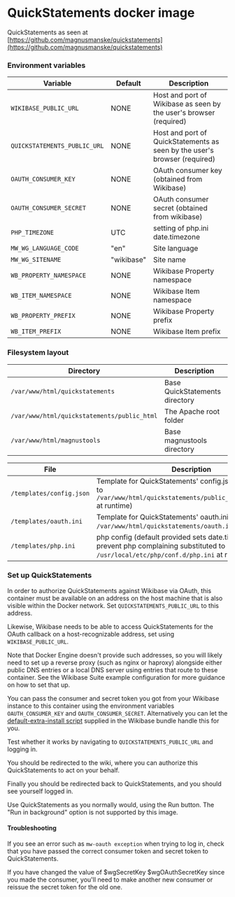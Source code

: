 # QuickStatements docker image

QuickStatements as seen at [https://github.com/magnusmanske/quickstatements](https://github.com/magnusmanske/quickstatements)

### Environment variables

| Variable                     | Default    | Description                                                               |
| ---------------------------- | ---------- | ------------------------------------------------------------------------- |
| `WIKIBASE_PUBLIC_URL`        | NONE       | Host and port of Wikibase as seen by the user's browser (required)        |
| `QUICKSTATEMENTS_PUBLIC_URL` | NONE       | Host and port of QuickStatements as seen by the user's browser (required) |
| `OAUTH_CONSUMER_KEY`         | NONE       | OAuth consumer key (obtained from Wikibase)                               |
| `OAUTH_CONSUMER_SECRET`      | NONE       | OAuth consumer secret (obtained from wikibase)                            |
| `PHP_TIMEZONE`               | UTC        | setting of php.ini date.timezone                                          |
| `MW_WG_LANGUAGE_CODE`        | "en"       | Site language                                                             |
| `MW_WG_SITENAME`             | "wikibase" | Site name                                                                 |
| `WB_PROPERTY_NAMESPACE`      | NONE       | Wikibase Property namespace                                               |
| `WB_ITEM_NAMESPACE`          | NONE       | Wikibase Item namespace                                                   |
| `WB_PROPERTY_PREFIX`         | NONE       | Wikibase Property prefix                                                  |
| `WB_ITEM_PREFIX`             | NONE       | Wikibase Item prefix                                                      |

### Filesystem layout

| Directory                                   | Description                    |
| ------------------------------------------- | ------------------------------ |
| `/var/www/html/quickstatements`             | Base QuickStatements directory |
| `/var/www/html/quickstatements/public_html` | The Apache root folder         |
| `/var/www/html/magnustools`                 | Base magnustools directory     |

| File                     | Description                                                                                                                               |
| ------------------------ | ----------------------------------------------------------------------------------------------------------------------------------------- |
| `/templates/config.json` | Template for QuickStatements' config.json (substituted to `/var/www/html/quickstatements/public_html/config.json` at runtime)             |
| `/templates/oauth.ini`   | Template for QuickStatements' oauth.ini (substituted to `/var/www/html/quickstatements/oauth.ini` at runtime)                             |
| `/templates/php.ini`     | php config (default provided sets date.timezone to prevent php complaining substituted to `/usr/local/etc/php/conf.d/php.ini` at runtime) |

### Set up QuickStatements

In order to authorize QuickStatements against Wikibase via OAuth, this container must be available on an address on the host machine that is also visible within the Docker network. Set `QUICKSTATEMENTS_PUBLIC_URL` to this address.

Likewise, Wikibase needs to be able to access QuickStatements for the OAuth callback on a host-recognizable address, set using `WIKIBASE_PUBLIC_URL`.

Note that Docker Engine doesn't provide such addresses, so you will likely need to set up a reverse proxy (such as nginx or haproxy) alongside either public DNS entries or a local DNS server using entries that route to these container. See the Wikibase Suite example configuration for more guidance on how to set that up.

You can pass the consumer and secret token you got from your Wikibase instance to this container using the environment variables `OAUTH_CONSUMER_KEY` and `OAUTH_CONSUMER_SECRET`. Alternatively you can let the [default-extra-install script](../Wikibase/default-extra-install.sh) supplied in the Wikibase bundle handle this for you.

Test whether it works by navigating to `QUICKSTATEMENTS_PUBLIC_URL` and logging in.

You should be redirected to the wiki, where you can authorize this QuickStatements to act on your behalf.

Finally you should be redirected back to QuickStatements, and you should see yourself logged in.

Use QuickStatements as you normally would, using the Run button. The "Run in background" option is not supported by this image.

#### Troubleshooting

If you see an error such as `mw-oauth exception` when trying to log in, check that you have passed the correct consumer token and secret token to QuickStatements.

If you have changed the value of $wgSecretKey $wgOAuthSecretKey since you made the consumer, you'll need to make another new consumer or reissue the secret token for the old one.
